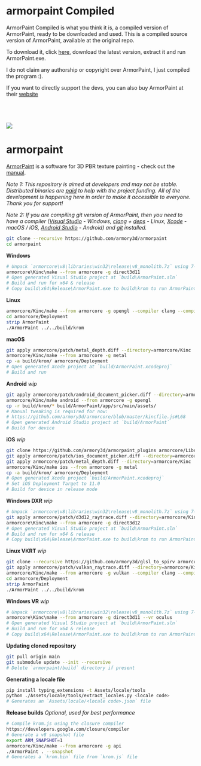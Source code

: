 armorpaint Compiled
==============
ArmorPaint Compiled is what you think it is, a compiled version of ArmorPaint, ready to be downloaded and used.
This is a compiled source version of ArmorPaint, available at the original repo.

To download it, click [here](https://github.com/lmoreloss/armorpaintCompiled/releases), download the latest version, extract it and run ArmorPaint.exe.

I do not claim any authorship or copyright over ArmorPaint, I just compiled the program :).

If you want to directly support the devs, you can also buy ArmorPaint at their [website](https://armorpaint.org)
\
\
\
\
\
![](https://armorpaint.org/img/git.jpg)

armorpaint
==============

[ArmorPaint](https://armorpaint.org) is a software for 3D PBR texture painting - check out the [manual](https://armorpaint.org/manual).

*Note 1: This repository is aimed at developers and may not be stable. Distributed binaries are [paid](https://armorpaint.org/download) to help with the project funding. All of the development is happening here in order to make it accessible to everyone. Thank you for support!*

*Note 2: If you are compiling git version of ArmorPaint, then you need to have a compiler ([Visual Studio](https://visualstudio.microsoft.com/downloads/) - Windows, [clang](https://clang.llvm.org/get_started.html) + [deps](https://github.com/armory3d/armorpaint/wiki/Linux-Dependencies) - Linux, [Xcode](https://developer.apple.com/xcode/resources/) - macOS / iOS, [Android Studio](https://developer.android.com/studio) - Android) and [git](https://git-scm.com/downloads) installed.*

```bash
git clone --recursive https://github.com/armory3d/armorpaint
cd armorpaint
```

**Windows**
```bash
# Unpack `armorcore\v8\libraries\win32\release\v8_monolith.7z` using 7-Zip - Extract Here (exceeds 100MB)
armorcore\Kinc\make --from armorcore -g direct3d11
# Open generated Visual Studio project at `build\ArmorPaint.sln`
# Build and run for x64 & release
# Copy build\x64\Release\ArmorPaint.exe to build\krom to run ArmorPaint.exe directly
```

**Linux**
```bash
armorcore/Kinc/make --from armorcore -g opengl --compiler clang --compile
cd armorcore/Deployment
strip ArmorPaint
./ArmorPaint ../../build/krom
```

**macOS**
```bash
git apply armorcore/patch/metal_depth.diff --directory=armorcore/Kinc
armorcore/Kinc/make --from armorcore -g metal
cp -a build/krom/ armorcore/Deployment
# Open generated Xcode project at `build/ArmorPaint.xcodeproj`
# Build and run
```

**Android** *wip*
```bash
git apply armorcore/patch/android_document_picker.diff --directory=armorcore/Kinc
armorcore/Kinc/make android --from armorcore -g opengl
cp -r build/krom/* build/ArmorPaint/app/src/main/assets/
# Manual tweaking is required for now:
# https://github.com/armory3d/armorcore/blob/master/kincfile.js#L68
# Open generated Android Studio project at `build/ArmorPaint`
# Build for device
```

**iOS** *wip*
```bash
git clone https://github.com/armory3d/armorpaint_plugins armorcore/Libraries/plugins
git apply armorcore/patch/ios_document_picker.diff --directory=armorcore/Kinc
git apply armorcore/patch/metal_depth.diff --directory=armorcore/Kinc
armorcore/Kinc/make ios --from armorcore -g metal
cp -a build/krom/ armorcore/Deployment
# Open generated Xcode project `build/ArmorPaint.xcodeproj`
# Set iOS Deployment Target to 11.0
# Build for device in release mode
```

**Windows DXR** *wip*
```bash
# Unpack `armorcore\v8\libraries\win32\release\v8_monolith.7z` using 7-Zip - Extract Here (exceeds 100MB)
git apply armorcore/patch/d3d12_raytrace.diff --directory=armorcore/Kinc
armorcore\Kinc\make --from armorcore -g direct3d12
# Open generated Visual Studio project at `build\ArmorPaint.sln`
# Build and run for x64 & release
# Copy build\x64\Release\ArmorPaint.exe to build\krom to run ArmorPaint.exe directly
```

**Linux VKRT** *wip*
```bash
git clone --recursive https://github.com/armory3d/glsl_to_spirv armorcore/Libraries/glsl_to_spirv
git apply armorcore/patch/vulkan_raytrace.diff --directory=armorcore/Kinc
armorcore/Kinc/make --from armorcore -g vulkan --compiler clang --compile
cd armorcore/Deployment
strip ArmorPaint
./ArmorPaint ../../build/krom
```

**Windows VR** *wip*
```bash
# Unpack `armorcore\v8\libraries\win32\release\v8_monolith.7z` using 7-Zip - Extract Here (exceeds 100MB)
armorcore\Kinc\make --from armorcore -g direct3d11 --vr oculus
# Open generated Visual Studio project at `build\ArmorPaint.sln`
# Build and run for x64 & release
# Copy build\x64\Release\ArmorPaint.exe to build\krom to run ArmorPaint.exe directly
```

**Updating cloned repository**
```bash
git pull origin main
git submodule update --init --recursive
# Delete `armorpaint/build` directory if present
```

**Generating a locale file**
```bash
pip install typing_extensions -t Assets/locale/tools
python ./Assets/locale/tools/extract_locales.py <locale code>
# Generates an `Assets/locale/<locale code>.json` file
```

**Release builds** *Optional, used for best performance*
```bash
# Compile krom.js using the closure compiler
https://developers.google.com/closure/compiler
# Generate a v8 snapshot file
export ARM_SNAPSHOT=1
armorcore/Kinc/make --from armorcore -g api
./ArmorPaint . --snapshot
# Generates a `krom.bin` file from `krom.js` file
```
